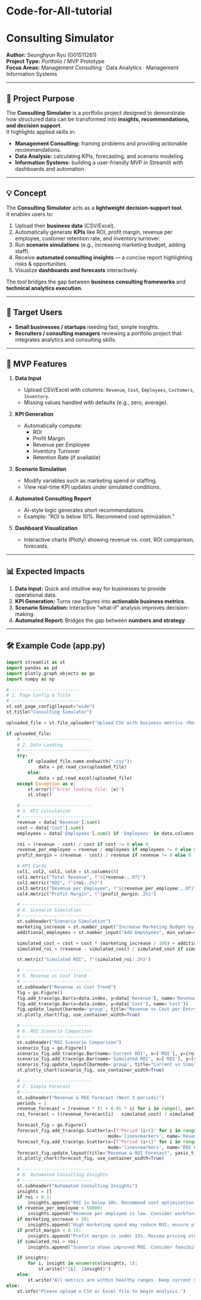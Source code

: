 # Code-for-All-tutorial

# Consulting Simulator

**Author:** Seunghyun Ryu (G01511261)  
**Project Type:** Portfolio / MVP Prototype  
**Focus Areas:** Management Consulting · Data Analytics · Management Information Systems  

---

## 🎯 Project Purpose

The **Consulting Simulator** is a portfolio project designed to demonstrate how structured data can be transformed into **insights, recommendations, and decision support**.  
It highlights applied skills in:

- **Management Consulting:** framing problems and providing actionable recommendations.  
- **Data Analysis:** calculating KPIs, forecasting, and scenario modeling.  
- **Information Systems:** building a user-friendly MVP in Streamlit with dashboards and automation.  

---

## 💡 Concept

The **Consulting Simulator** acts as a **lightweight decision-support tool**.  
It enables users to:  

1. Upload their **business data** (CSV/Excel).  
2. Automatically generate **KPIs** like ROI, profit margin, revenue per employee, customer retention rate, and inventory turnover.  
3. Run **scenario simulations** (e.g., increasing marketing budget, adding staff).  
4. Receive **automated consulting insights** — a concise report highlighting risks & opportunities.  
5. Visualize **dashboards and forecasts** interactively.  

The tool bridges the gap between **business consulting frameworks** and **technical analytics execution**.

---

## 👥 Target Users

- **Small businesses / startups** needing fast, simple insights.  
- **Recruiters / consulting managers** reviewing a portfolio project that integrates analytics and consulting skills.  

---

## 🚀 MVP Features

1. **Data Input**  
   - Upload CSV/Excel with columns: `Revenue`, `Cost`, `Employees`, `Customers`, `Inventory`.  
   - Missing values handled with defaults (e.g., zero, average).  

2. **KPI Generation**  
   - Automatically compute:  
     - ROI  
     - Profit Margin  
     - Revenue per Employee  
     - Inventory Turnover  
     - Retention Rate (if available)  

3. **Scenario Simulation**  
   - Modify variables such as marketing spend or staffing.  
   - View real-time KPI updates under simulated conditions.  

4. **Automated Consulting Report**  
   - AI-style logic generates short recommendations.  
   - Example: “ROI is below 10%. Recommend cost optimization.”  

5. **Dashboard Visualization**  
   - Interactive charts (Plotly) showing revenue vs. cost, ROI comparison, forecasts.  

---

## 📊 Expected Impacts

1. **Data Input:** Quick and intuitive way for businesses to provide operational data.  
2. **KPI Generation:** Turns raw figures into **actionable business metrics**.  
3. **Scenario Simulation:** Interactive “what-if” analysis improves decision-making.  
4. **Automated Report:** Bridges the gap between **numbers and strategy**.  

---

## 🛠️ Example Code (app.py)

```python
import streamlit as st
import pandas as pd
import plotly.graph_objects as go
import numpy as np

# --------------------------
# 1. Page Config & Title
# --------------------------
st.set_page_config(layout="wide")
st.title("Consulting Simulator")

uploaded_file = st.file_uploader("Upload CSV with business metrics (Revenue, Cost, Employees)", type=["csv", "xlsx"])

if uploaded_file:
    # --------------------------
    # 2. Data Loading
    # --------------------------
    try:
        if uploaded_file.name.endswith(".csv"):
            data = pd.read_csv(uploaded_file)
        else:
            data = pd.read_excel(uploaded_file)
    except Exception as e:
        st.error(f"Error loading file: {e}")
        st.stop()

    # --------------------------
    # 3. KPI Calculation
    # --------------------------
    revenue = data['Revenue'].sum()
    cost = data['Cost'].sum()
    employees = data['Employees'].sum() if 'Employees' in data.columns else 0

    roi = (revenue - cost) / cost if cost != 0 else 0
    revenue_per_employee = revenue / employees if employees != 0 else 0
    profit_margin = (revenue - cost) / revenue if revenue != 0 else 0

    # KPI Cards
    col1, col2, col3, col4 = st.columns(4)
    col1.metric("Total Revenue", f"${revenue:,.0f}")
    col2.metric("ROI", f"{roi:.2%}")
    col3.metric("Revenue per Employee", f"${revenue_per_employee:,.0f}")
    col4.metric("Profit Margin", f"{profit_margin:.2%}")

    # --------------------------
    # 4. Scenario Simulation
    # --------------------------
    st.subheader("Scenario Simulation")
    marketing_increase = st.number_input("Increase Marketing Budget by %", min_value=0, max_value=100, value=0)
    additional_employees = st.number_input("Add Employees", min_value=0, max_value=10, value=0)

    simulated_cost = cost + cost * (marketing_increase / 100) + additional_employees * 5000
    simulated_roi = (revenue - simulated_cost) / simulated_cost if simulated_cost != 0 else 0

    st.metric("Simulated ROI", f"{simulated_roi:.2%}")

    # --------------------------
    # 5. Revenue vs Cost Trend
    # --------------------------
    st.subheader("Revenue vs Cost Trend")
    fig = go.Figure()
    fig.add_trace(go.Bar(x=data.index, y=data['Revenue'], name='Revenue'))
    fig.add_trace(go.Bar(x=data.index, y=data['Cost'], name='Cost'))
    fig.update_layout(barmode='group', title="Revenue vs Cost per Entry", xaxis_title="Entry", yaxis_title="Amount ($)")
    st.plotly_chart(fig, use_container_width=True)

    # --------------------------
    # 6. ROI Scenario Comparison
    # --------------------------
    st.subheader("ROI Scenario Comparison")
    scenario_fig = go.Figure()
    scenario_fig.add_trace(go.Bar(name='Current ROI', x=['ROI'], y=[roi]))
    scenario_fig.add_trace(go.Bar(name='Simulated ROI', x=['ROI'], y=[simulated_roi]))
    scenario_fig.update_layout(barmode='group', title="Current vs Simulated ROI")
    st.plotly_chart(scenario_fig, use_container_width=True)

    # --------------------------
    # 7. Simple Forecast
    # --------------------------
    st.subheader("Revenue & ROI Forecast (Next 3 periods)")
    periods = 3
    revenue_forecast = [revenue * (1 + 0.05 * i) for i in range(1, periods + 1)]
    roi_forecast = [(revenue_forecast[i] - simulated_cost) / simulated_cost for i in range(periods)]

    forecast_fig = go.Figure()
    forecast_fig.add_trace(go.Scatter(x=[f"Period {i+1}" for i in range(periods)], y=revenue_forecast,
                                      mode='lines+markers', name='Revenue Forecast'))
    forecast_fig.add_trace(go.Scatter(x=[f"Period {i+1}" for i in range(periods)], y=roi_forecast,
                                      mode='lines+markers', name='ROI Forecast'))
    forecast_fig.update_layout(title="Revenue & ROI Forecast", yaxis_title="Amount / ROI")
    st.plotly_chart(forecast_fig, use_container_width=True)

    # --------------------------
    # 8. Automated Consulting Insights
    # --------------------------
    st.subheader("Automated Consulting Insights")
    insights = []
    if roi < 0.1:
        insights.append("ROI is below 10%. Recommend cost optimization or efficiency improvements.")
    if revenue_per_employee < 50000:
        insights.append("Revenue per employee is low. Consider workforce training or process optimization.")
    if marketing_increase > 20:
        insights.append("High marketing spend may reduce ROI; ensure alignment with expected revenue growth.")
    if profit_margin < 0.15:
        insights.append("Profit margin is under 15%. Review pricing strategy or reduce variable costs.")
    if simulated_roi > roi:
        insights.append("Scenario shows improved ROI. Consider feasibility of proposed changes.")

    if insights:
        for i, insight in enumerate(insights, 1):
            st.write(f"{i}. {insight}")
    else:
        st.write("All metrics are within healthy ranges. Keep current strategy.")
else:
    st.info("Please upload a CSV or Excel file to begin analysis.")
